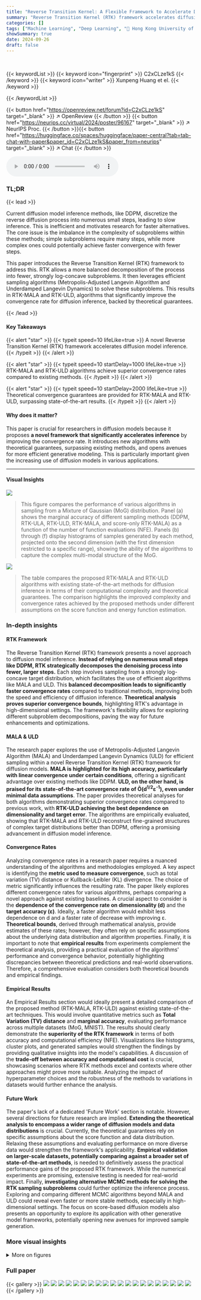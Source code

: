 ```yaml
---
title: "Reverse Transition Kernel: A Flexible Framework to Accelerate Diffusion Inference"
summary: "Reverse Transition Kernel (RTK) framework accelerates diffusion inference by enabling balanced subproblem decomposition, achieving superior convergence rates with RTK-MALA and RTK-ULD algorithms."
categories: []
tags: ["Machine Learning", "Deep Learning", "🏢 Hong Kong University of Science and Technology",]
showSummary: true
date: 2024-09-26
draft: false
---
```


<br>

{{< keywordList >}}
{{< keyword icon="fingerprint" >}} C2xCLze1kS {{< /keyword >}}
{{< keyword icon="writer" >}} Xunpeng Huang et el. {{< /keyword >}}
 
{{< /keywordList >}}

{{< button href="https://openreview.net/forum?id=C2xCLze1kS" target="_blank" >}}
↗ OpenReview
{{< /button >}}
{{< button href="https://neurips.cc/virtual/2024/poster/96167" target="_blank" >}}
↗ NeurIPS Proc.
{{< /button >}}{{< button href="https://huggingface.co/spaces/huggingface/paper-central?tab=tab-chat-with-paper&paper_id=C2xCLze1kS&paper_from=neurips" target="_blank" >}}
↗ Chat
{{< /button >}}



<audio controls>
    <source src="https://ai-paper-reviewer.com/C2xCLze1kS/podcast.wav" type="audio/wav">
    Your browser does not support the audio element.
</audio>


### TL;DR


{{< lead >}}

Current diffusion model inference methods, like DDPM, discretize the reverse diffusion process into numerous small steps, leading to slow inference.  This is inefficient and motivates research for faster alternatives.  The core issue is the imbalance in the complexity of subproblems within these methods; simple subproblems require many steps, while more complex ones could potentially achieve faster convergence with fewer steps.

This paper introduces the Reverse Transition Kernel (RTK) framework to address this.  RTK allows a more balanced decomposition of the process into fewer, strongly log-concave subproblems. It then leverages efficient sampling algorithms (Metropolis-Adjusted Langevin Algorithm and Underdamped Langevin Dynamics) to solve these subproblems. This results in RTK-MALA and RTK-ULD, algorithms that significantly improve the convergence rate for diffusion inference, backed by theoretical guarantees.

{{< /lead >}}


#### Key Takeaways

{{< alert "star" >}}
{{< typeit speed=10 lifeLike=true >}} A novel Reverse Transition Kernel (RTK) framework accelerates diffusion model inference. {{< /typeit >}}
{{< /alert >}}

{{< alert "star" >}}
{{< typeit speed=10 startDelay=1000 lifeLike=true >}} RTK-MALA and RTK-ULD algorithms achieve superior convergence rates compared to existing methods. {{< /typeit >}}
{{< /alert >}}

{{< alert "star" >}}
{{< typeit speed=10 startDelay=2000 lifeLike=true >}} Theoretical convergence guarantees are provided for RTK-MALA and RTK-ULD, surpassing state-of-the-art results. {{< /typeit >}}
{{< /alert >}}

#### Why does it matter?
This paper is crucial for researchers in diffusion models because it proposes **a novel framework that significantly accelerates inference** by improving the convergence rate.  It introduces new algorithms with theoretical guarantees, surpassing existing methods, and opens avenues for more efficient generative modeling. This is particularly important given the increasing use of diffusion models in various applications.

------
#### Visual Insights



![](https://ai-paper-reviewer.com/C2xCLze1kS/figures_14_1.jpg)

> This figure compares the performance of various algorithms in sampling from a Mixture of Gaussian (MoG) distribution.  Panel (a) shows the marginal accuracy of different sampling methods (DDPM, RTK-ULA, RTK-ULD, RTK-MALA, and score-only RTK-MALA) as a function of the number of function evaluations (NFE). Panels (b) through (f) display histograms of samples generated by each method, projected onto the second dimension (with the first dimension restricted to a specific range), showing the ability of the algorithms to capture the complex multi-modal structure of the MoG.





![](https://ai-paper-reviewer.com/C2xCLze1kS/tables_8_1.jpg)

> The table compares the proposed RTK-MALA and RTK-ULD algorithms with existing state-of-the-art methods for diffusion inference in terms of their computational complexity and theoretical guarantees.  The comparison highlights the improved complexity and convergence rates achieved by the proposed methods under different assumptions on the score function and energy function estimation.





### In-depth insights


#### RTK Framework
The Reverse Transition Kernel (RTK) framework presents a novel approach to diffusion model inference.  **Instead of relying on numerous small steps like DDPM, RTK strategically decomposes the denoising process into fewer, larger steps.** Each step involves sampling from a strongly log-concave target distribution, which facilitates the use of efficient algorithms like MALA and ULD. This **balanced decomposition leads to significantly faster convergence rates** compared to traditional methods, improving both the speed and efficiency of diffusion inference.  **Theoretical analysis proves superior convergence bounds**, highlighting RTK's advantage in high-dimensional settings. The framework's flexibility allows for exploring different subproblem decompositions, paving the way for future enhancements and optimizations.

#### MALA & ULD
The research paper explores the use of Metropolis-Adjusted Langevin Algorithm (MALA) and Underdamped Langevin Dynamics (ULD) for efficient sampling within a novel Reverse Transition Kernel (RTK) framework for diffusion models.  **MALA is highlighted for its high accuracy, particularly with linear convergence under certain conditions**, offering a significant advantage over existing methods like DDPM.  **ULD, on the other hand, is praised for its state-of-the-art convergence rate of Õ(d<sup>1/2</sup>ε<sup>-1</sup>), even under minimal data assumptions**. The paper provides theoretical analyses for both algorithms demonstrating superior convergence rates compared to previous work, with **RTK-ULD achieving the best dependence on dimensionality and target error**.  The algorithms are empirically evaluated, showing that RTK-MALA and RTK-ULD reconstruct fine-grained structures of complex target distributions better than DDPM, offering a promising advancement in diffusion model inference.

#### Convergence Rates
Analyzing convergence rates in a research paper requires a nuanced understanding of the algorithms and methodologies employed.  A key aspect is identifying the **metric used to measure convergence**, such as total variation (TV) distance or Kullback-Leibler (KL) divergence. The choice of metric significantly influences the resulting rate.  The paper likely explores different convergence rates for various algorithms, perhaps comparing a novel approach against existing baselines. A crucial aspect to consider is the **dependence of the convergence rate on dimensionality (d)** and the **target accuracy (ε)**.  Ideally, a faster algorithm would exhibit less dependence on d and a faster rate of decrease with improving ε.  **Theoretical bounds**, derived through mathematical analysis, provide estimates of these rates; however, they often rely on specific assumptions about the underlying data distribution and algorithm properties.  Finally, it is important to note that **empirical results** from experiments complement the theoretical analysis, providing a practical evaluation of the algorithms' performance and convergence behavior, potentially highlighting discrepancies between theoretical predictions and real-world observations.  Therefore, a comprehensive evaluation considers both theoretical bounds and empirical findings.

#### Empirical Results
An Empirical Results section would ideally present a detailed comparison of the proposed method (RTK-MALA, RTK-ULD) against existing state-of-the-art techniques. This would involve quantitative metrics such as **Total Variation (TV) distance** and **marginal accuracy**, evaluating performance across multiple datasets (MoG, MNIST).  The results should clearly demonstrate the **superiority of the RTK framework** in terms of both accuracy and computational efficiency (NFE).  Visualizations like histograms, cluster plots, and generated samples would strengthen the findings by providing qualitative insights into the model's capabilities.  A discussion of the **trade-off between accuracy and computational cost** is crucial, showcasing scenarios where RTK methods excel and contexts where other approaches might prove more suitable.  Analyzing the impact of hyperparameter choices and the robustness of the methods to variations in datasets would further enhance the analysis.

#### Future Work
The paper's lack of a dedicated 'Future Work' section is notable.  However, several directions for future research are implied.  **Extending the theoretical analysis to encompass a wider range of diffusion models and data distributions** is crucial.  Currently, the theoretical guarantees rely on specific assumptions about the score function and data distribution.  Relaxing these assumptions and evaluating performance on more diverse data would strengthen the framework's applicability. **Empirical validation on larger-scale datasets, potentially comparing against a broader set of state-of-the-art methods**, is needed to definitively assess the practical performance gains of the proposed RTK framework.  While the numerical experiments are promising, extensive testing is needed for real-world impact. Finally, **investigating alternative MCMC methods for solving the RTK sampling subproblems** could further optimize the inference process.  Exploring and comparing different MCMC algorithms beyond MALA and ULD could reveal even faster or more stable methods, especially in high-dimensional settings. The focus on score-based diffusion models also presents an opportunity to explore its application with other generative model frameworks, potentially opening new avenues for improved sample generation.


### More visual insights

<details>
<summary>More on figures
</summary>


![](https://ai-paper-reviewer.com/C2xCLze1kS/figures_15_1.jpg)

> This figure compares the clustering results of different sampling methods, including DDPM, RTK-ULA, RTK-ULD, score-only RTK-MALA, and RTK-MALA, on a 10-dimensional Mixture of Gaussian (MoG) dataset. The results are projected onto the first two dimensions for visualization. The figure shows that RTK-based methods, especially RTK-MALA, outperform DDPM in reconstructing the complex structure of the MoG distribution, particularly in low-probability regions. The ground truth distribution is also shown for comparison.


![](https://ai-paper-reviewer.com/C2xCLze1kS/figures_15_2.jpg)

> This figure compares the performance of different sampling algorithms (DDPM, RTK-ULA, RTK-ULD, RTK-MALA, and score-only RTK-MALA) on a Mixture of Gaussian (MoG) dataset. Subfigure (a) shows the marginal accuracy of each algorithm as a function of the number of function evaluations (NFE). Subfigures (b-f) display histograms of the sampled data along specific dimensions of the MoG, visualizing the algorithms' ability to capture the complex structure of the MoG distribution. The results show that RTK-based methods significantly outperform DDPM, especially in accurately reconstructing the ground truth distribution, particularly in low-probability regions.


![](https://ai-paper-reviewer.com/C2xCLze1kS/figures_16_1.jpg)

> Figure 1(a) shows the marginal accuracy of different sampling algorithms (DDPM, RTK-ULA, RTK-ULD, RTK-MALA, and score-only RTK-MALA) along the number of function evaluations. The rest of the figure (Figure 1(b-f)) displays the histograms of the sampled MoG (Mixture of Gaussian) by the algorithms along a specific direction. In the histograms, the first dimension is constrained within (0.75, 1.25) and the second dimension is shown.


![](https://ai-paper-reviewer.com/C2xCLze1kS/figures_16_2.jpg)

> This figure compares the performance of various sampling algorithms on a Mixture of Gaussian (MoG) dataset.  Panel (a) shows the marginal accuracy of each algorithm as a function of the number of function evaluations (NFE). Panels (b-f) display histograms of the sampled data, demonstrating how well the algorithms recover the true underlying MoG distribution along different dimensions.  RTK-based algorithms demonstrate better performance than the baseline DDPM algorithm.


![](https://ai-paper-reviewer.com/C2xCLze1kS/figures_17_1.jpg)

> This figure compares the Fréchet Inception Distance (FID) scores of MNIST image samples generated by different algorithms (DDPM, ULD, and score-only RTK-MALA).  Part (a) shows the FID scores plotted against the number of function evaluations (NFEs), demonstrating the improved performance of the RTK-based methods. Parts (b), (c), and (d) display example MNIST digit images generated by each algorithm, respectively, using 20 NFEs. The images illustrate the visual quality differences between the methods.


</details>






### Full paper

{{< gallery >}}
<img src="https://ai-paper-reviewer.com/C2xCLze1kS/1.png" class="grid-w50 md:grid-w33 xl:grid-w25" />
<img src="https://ai-paper-reviewer.com/C2xCLze1kS/2.png" class="grid-w50 md:grid-w33 xl:grid-w25" />
<img src="https://ai-paper-reviewer.com/C2xCLze1kS/3.png" class="grid-w50 md:grid-w33 xl:grid-w25" />
<img src="https://ai-paper-reviewer.com/C2xCLze1kS/4.png" class="grid-w50 md:grid-w33 xl:grid-w25" />
<img src="https://ai-paper-reviewer.com/C2xCLze1kS/5.png" class="grid-w50 md:grid-w33 xl:grid-w25" />
<img src="https://ai-paper-reviewer.com/C2xCLze1kS/6.png" class="grid-w50 md:grid-w33 xl:grid-w25" />
<img src="https://ai-paper-reviewer.com/C2xCLze1kS/7.png" class="grid-w50 md:grid-w33 xl:grid-w25" />
<img src="https://ai-paper-reviewer.com/C2xCLze1kS/8.png" class="grid-w50 md:grid-w33 xl:grid-w25" />
<img src="https://ai-paper-reviewer.com/C2xCLze1kS/9.png" class="grid-w50 md:grid-w33 xl:grid-w25" />
<img src="https://ai-paper-reviewer.com/C2xCLze1kS/10.png" class="grid-w50 md:grid-w33 xl:grid-w25" />
<img src="https://ai-paper-reviewer.com/C2xCLze1kS/11.png" class="grid-w50 md:grid-w33 xl:grid-w25" />
<img src="https://ai-paper-reviewer.com/C2xCLze1kS/12.png" class="grid-w50 md:grid-w33 xl:grid-w25" />
<img src="https://ai-paper-reviewer.com/C2xCLze1kS/13.png" class="grid-w50 md:grid-w33 xl:grid-w25" />
<img src="https://ai-paper-reviewer.com/C2xCLze1kS/14.png" class="grid-w50 md:grid-w33 xl:grid-w25" />
<img src="https://ai-paper-reviewer.com/C2xCLze1kS/15.png" class="grid-w50 md:grid-w33 xl:grid-w25" />
<img src="https://ai-paper-reviewer.com/C2xCLze1kS/16.png" class="grid-w50 md:grid-w33 xl:grid-w25" />
<img src="https://ai-paper-reviewer.com/C2xCLze1kS/17.png" class="grid-w50 md:grid-w33 xl:grid-w25" />
<img src="https://ai-paper-reviewer.com/C2xCLze1kS/18.png" class="grid-w50 md:grid-w33 xl:grid-w25" />
<img src="https://ai-paper-reviewer.com/C2xCLze1kS/19.png" class="grid-w50 md:grid-w33 xl:grid-w25" />
<img src="https://ai-paper-reviewer.com/C2xCLze1kS/20.png" class="grid-w50 md:grid-w33 xl:grid-w25" />
{{< /gallery >}}